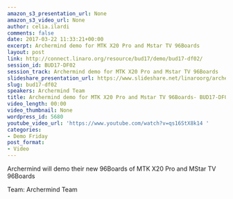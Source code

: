 ```yaml
---
amazon_s3_presentation_url: None
amazon_s3_video_url: None
author: celia.ilardi
comments: false
date: 2017-03-22 11:33:21+00:00
excerpt: Archermind demo for MTK X20 Pro and Mstar TV 96Boards
layout: post
link: http://connect.linaro.org/resource/bud17/demo/bud17-df02/
session_id: BUD17-DF02
session_track: Archermind demo for MTK X20 Pro and Mstar TV 96Boards
slideshare_presentation_url: https://www.slideshare.net/linaroorg/archermind-demo-for-mtk-x20-pro-and-mstar-tv-96boards
slug: bud17-df02
speakers: Archermind Team
title: Archermind demo for MTK X20 Pro and Mstar TV 96Boards- BUD17-DF02
video_length: 00:00
video_thumbnail: None
wordpress_id: 5680
youtube_video_url: 'https://www.youtube.com/watch?v=qs16StX8k14 '
categories:
- Demo Friday
post_format:
- Video
---
```


Archermind will demo their new 96Boards of MTK X20 Pro and MStar TV 96Boards

Team: Archermind Team
